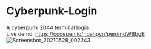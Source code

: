 # Cyberpunk-Login
A cyberpunk 2044  terminal login  
Live demo: https://codepen.io/noahpyn/pen/mdWBbgB
![Screenshot_20210528_002243](https://user-images.githubusercontent.com/75100642/119909142-170bc880-bf4c-11eb-9590-e1808060ea49.jpg)
